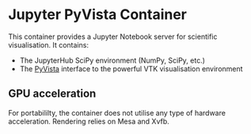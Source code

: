 # Jupyter PyVista Container

This container provides a Jupyter Notebook server for scientific visualisation. It contains:

- The JupyterHub SciPy environment (NumPy, SciPy, etc.)
- The [PyVista](https://pypi.org/project/pyvista/) interface to the powerful VTK visualisation environment

## GPU acceleration

For portabililty, the container does not utilise any type of hardware acceleration. Rendering relies on Mesa and Xvfb.